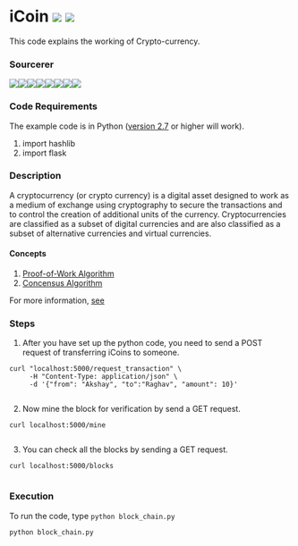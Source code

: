 # iCoin [![](https://img.shields.io/github/license/sourcerer-io/hall-of-fame.svg?colorB=ff0000)](https://github.com/akshaybahadur21/iCoin-CryptoCurrency/blob/master/LICENSE.txt)  [![](https://img.shields.io/badge/Akshay-Bahadur-brightgreen.svg?colorB=ff0000)](https://akshaybahadur.com)
This code explains the working of Crypto-currency.

### Sourcerer
[![](https://sourcerer.io/fame/akshaybahadur21/akshaybahadur21/iCoin-CryptoCurrency/images/0)](https://sourcerer.io/fame/akshaybahadur21/akshaybahadur21/iCoin-CryptoCurrency/links/0)[![](https://sourcerer.io/fame/akshaybahadur21/akshaybahadur21/iCoin-CryptoCurrency/images/1)](https://sourcerer.io/fame/akshaybahadur21/akshaybahadur21/iCoin-CryptoCurrency/links/1)[![](https://sourcerer.io/fame/akshaybahadur21/akshaybahadur21/iCoin-CryptoCurrency/images/2)](https://sourcerer.io/fame/akshaybahadur21/akshaybahadur21/iCoin-CryptoCurrency/links/2)[![](https://sourcerer.io/fame/akshaybahadur21/akshaybahadur21/iCoin-CryptoCurrency/images/3)](https://sourcerer.io/fame/akshaybahadur21/akshaybahadur21/iCoin-CryptoCurrency/links/3)[![](https://sourcerer.io/fame/akshaybahadur21/akshaybahadur21/iCoin-CryptoCurrency/images/4)](https://sourcerer.io/fame/akshaybahadur21/akshaybahadur21/iCoin-CryptoCurrency/links/4)[![](https://sourcerer.io/fame/akshaybahadur21/akshaybahadur21/iCoin-CryptoCurrency/images/5)](https://sourcerer.io/fame/akshaybahadur21/akshaybahadur21/iCoin-CryptoCurrency/links/5)[![](https://sourcerer.io/fame/akshaybahadur21/akshaybahadur21/iCoin-CryptoCurrency/images/6)](https://sourcerer.io/fame/akshaybahadur21/akshaybahadur21/iCoin-CryptoCurrency/links/6)[![](https://sourcerer.io/fame/akshaybahadur21/akshaybahadur21/iCoin-CryptoCurrency/images/7)](https://sourcerer.io/fame/akshaybahadur21/akshaybahadur21/iCoin-CryptoCurrency/links/7)

### Code Requirements
The example code is in Python ([version 2.7](https://www.python.org/download/releases/2.7/) or higher will work). 
1) import hashlib
2) import flask

### Description

A cryptocurrency (or crypto currency) is a digital asset designed to work as a medium of exchange using cryptography to secure the transactions and to control the creation of additional units of the currency. Cryptocurrencies are classified as a subset of digital currencies and are also classified as a subset of alternative currencies and virtual currencies.

#### Concepts

1) [Proof-of-Work Algorithm](https://en.wikipedia.org/wiki/Proof-of-work_system)
2) [Concensus Algorithm](https://en.wikipedia.org/wiki/Consensus_(computer_science))

For more information, [see](https://en.wikipedia.org/wiki/Cryptocurrency)

### Steps

1) After you have set up the python code, you need to send a POST request of transferring iCoins to someone.

```
curl "localhost:5000/request_transaction" \
     -H "Content-Type: application/json" \
     -d '{"from": "Akshay", "to":"Raghav", "amount": 10}'
	 
```

2) Now mine the block for verification by send a GET request.

```
curl localhost:5000/mine
	 
```

3) You can check all the blocks by sending a GET request.

```
curl localhost:5000/blocks
	 
```


### Execution
To run the code, type `python block_chain.py`

```
python block_chain.py
```
